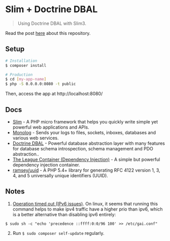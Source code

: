 # Slim + Doctrine DBAL

> Using Doctrine DBAL with Slim3.

Read the post [here](https://www.codementor.io/lautiamkok/using-eloquent-doctrine-dbal-or-medoo-with-slim-3-byr7kyj59) about this repository.

## Setup

``` bash
# Installation
$ composer install

# Production
$ cd [my-app-name]
$ php -S 0.0.0.0:8080 -t public
```

Then, access the app at http://localhost:8080/

## Docs

* [Slim](https://www.slimframework.com/docs/) - A PHP micro framework that helps you quickly write simple yet powerful web applications and APIs.
* [Monolog](https://github.com/Seldaek/monolog) - Sends your logs to files, sockets, inboxes, databases and various web services.
* [Doctrine DBAL](https://github.com/doctrine/dbal) - Powerful database abstraction layer with many features for database schema introspection, schema management and PDO abstraction..
* [The League Container (Dependency Injection)](https://github.com/thephpleague/container) - A simple but powerful dependency injection container.
* [ramsey/uuid](https://github.com/ramsey/uuid) - A PHP 5.4+ library for generating RFC 4122 version 1, 3, 4, and 5 universally unique identifiers (UUID).

## Notes

1. [Operation timed out (IPv6 issues)](https://getcomposer.org/doc/articles/troubleshooting.md#operation-timed-out-ipv6-issues-). On linux, it seems that running this command helps to make ipv4 traffic have a higher prio than ipv6, which is a better alternative than disabling ipv6 entirely:

`$ sudo sh -c "echo 'precedence ::ffff:0:0/96 100' >> /etc/gai.conf"`

2. Run `$ sudo composer self-update` regularly.
